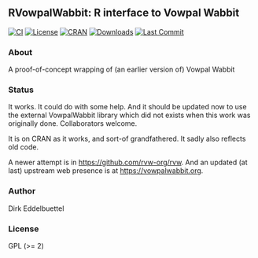 ## RVowpalWabbit: R interface to Vowpal Wabbit

[![CI](https://github.com/eddelbuettel/rvowpalwabbit/workflows/ci/badge.svg)](https://github.com/eddelbuettel/rvowpalwabbit/actions?query=workflow%3Aci)
[![License](https://img.shields.io/badge/license-GPL%20%28%3E=%202%29-brightgreen.svg?style=flat)](https://www.gnu.org/licenses/gpl-2.0.html) 
[![CRAN](https://www.r-pkg.org/badges/version/RVowpalWabbit)](https://cran.r-project.org/package=RVowpalWabbit) 
[![Downloads](https://cranlogs.r-pkg.org/badges/RVowpalWabbit?color=brightgreen)](https://www.r-pkg.org/pkg/RVowpalWabbit)
[![Last Commit](https://img.shields.io/github/last-commit/eddelbuettel/rvowpalwabbit)](https://github.com/eddelbuettel/rvowpalwabbit)

### About

A proof-of-concept wrapping of (an earlier version of) Vowpal Wabbit

### Status

It works. It could do with some help. And it should be updated now to use the external VowpalWabbit
library which did not exists when this work was originally done. Collaborators welcome.

It is on CRAN as it works, and sort-of grandfathered. It sadly also reflects
old code. 

A newer attempt is in https://github.com/rvw-org/rvw. And an updated (at
last) upstream web presence is at https://vowpalwabbit.org.

### Author

Dirk Eddelbuettel

### License

GPL (>= 2)
